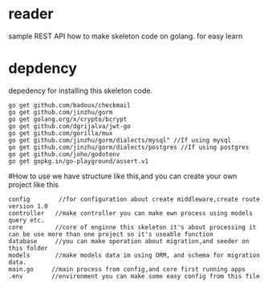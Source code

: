 # reader
 sample REST API how to make skeleton code on golang. for easy learn

# depdency
depedency for installing this skeleton code.

```
go get github.com/badoux/checkmail
go get github.com/jinzhu/gorm
go get golang.org/x/crypto/bcrypt
go get github.com/dgrijalva/jwt-go
go get github.com/gorilla/mux
go get github.com/jinzhu/gorm/dialects/mysql" //If using mysql 
go get github.com/jinzhu/gorm/dialects/postgres //If using postgres
go get github.com/joho/godotenv
go get gopkg.in/go-playground/assert.v1
```

#How to use
we have structure like this,and you can create your own project like this

```
config        //for configuration about create middleware,create route version 1.0 
controller   //make controller you can make own process using models query etc.
core         //core of enginne this skeleton it's about processing it can be use more than one project so it's useable function
database     //you can make operation about migration,and seeder on this folder
models       //make models data im using ORM, and schema for migration data.
main.go     //main process from config,and core first running apps
.env        //environment you can make some easy config from this file
```
